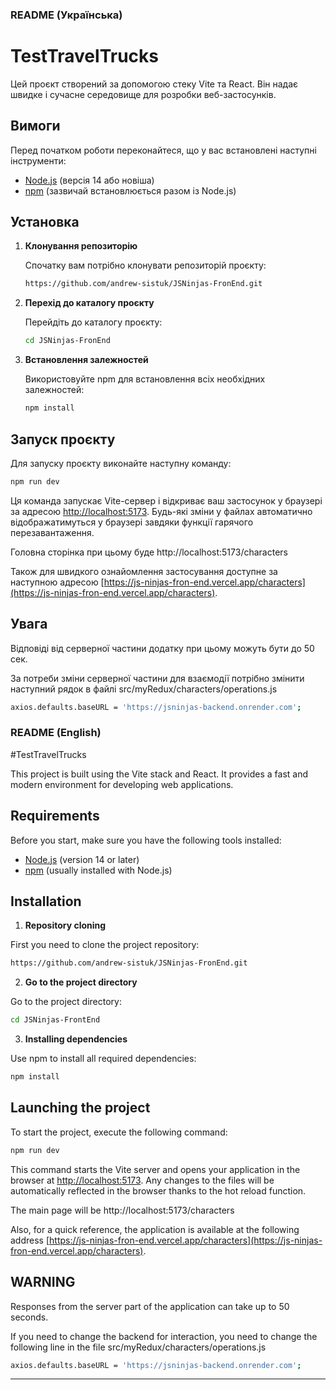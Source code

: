 ### README (Українська)

# TestTravelTrucks

Цей проєкт створений за допомогою стеку Vite та React. Він надає швидке і сучасне середовище для розробки веб-застосунків.

## Вимоги

Перед початком роботи переконайтеся, що у вас встановлені наступні інструменти:

- [Node.js](https://nodejs.org/) (версія 14 або новіша)
- [npm](https://www.npmjs.com/) (зазвичай встановлюється разом із Node.js)

## Установка

1. **Клонування репозиторію**

   Спочатку вам потрібно клонувати репозиторій проєкту:

   ```bash
   https://github.com/andrew-sistuk/JSNinjas-FronEnd.git
   ```

2. **Перехід до каталогу проєкту**

   Перейдіть до каталогу проєкту:

   ```bash
   cd JSNinjas-FronEnd
   ```

3. **Встановлення залежностей**

   Використовуйте npm для встановлення всіх необхідних залежностей:

   ```bash
   npm install
   ```

## Запуск проєкту

Для запуску проєкту виконайте наступну команду:

```bash
npm run dev
```

Ця команда запускає Vite-сервер і відкриває ваш застосунок у браузері за адресою [http://localhost:5173](http://localhost:5173). Будь-які зміни у файлах автоматично відображатимуться у браузері завдяки функції гарячого перезавантаження. 

Головна сторінка при цьому буде http://localhost:5173/characters

Також для швидкого ознайомлення застосування доступне за наступною адресою [https://js-ninjas-fron-end.vercel.app/characters](https://js-ninjas-fron-end.vercel.app/characters).

## Увага

Відповіді від серверної частини додатку при цьому можуть бути до 50 сек.

За потреби зміни серверної частини для взаємодії потрібно змінити наступний рядок в файлі src/myRedux/characters/operations.js

```bash
axios.defaults.baseURL = 'https://jsninjas-backend.onrender.com';
```

### README (English)

#TestTravelTrucks

This project is built using the Vite stack and React. It provides a fast and modern environment for developing web applications.

## Requirements

Before you start, make sure you have the following tools installed:

- [Node.js](https://nodejs.org/) (version 14 or later)
- [npm](https://www.npmjs.com/) (usually installed with Node.js)

## Installation

1. **Repository cloning**

First you need to clone the project repository:

 ```bash
 https://github.com/andrew-sistuk/JSNinjas-FronEnd.git
 ```

2. **Go to the project directory**

Go to the project directory:

 ```bash
 cd JSNinjas-FrontEnd
 ```

3. **Installing dependencies**

Use npm to install all required dependencies:

 ```bash
 npm install
 ```

## Launching the project

To start the project, execute the following command:

```bash
npm run dev
```

This command starts the Vite server and opens your application in the browser at [http://localhost:5173](http://localhost:5173). Any changes to the files will be automatically reflected in the browser thanks to the hot reload function.

The main page will be http://localhost:5173/characters

Also, for a quick reference, the application is available at the following address [https://js-ninjas-fron-end.vercel.app/characters](https://js-ninjas-fron-end.vercel.app/characters).

## WARNING

Responses from the server part of the application can take up to 50 seconds.

If you need to change the backend for interaction, you need to change the following line in the file src/myRedux/characters/operations.js

```bash
axios.defaults.baseURL = 'https://jsninjas-backend.onrender.com';
```

---
